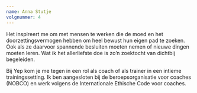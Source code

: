 ```yaml
---
name: Anna Stutje
volgnummer: 4
---
```


Het inspireert me om met mensen te werken die de moed en het doorzettingsvermogen hebben om heel bewust hun eigen pad te zoeken. Ook als ze daarvoor spannende besluiten moeten nemen of nieuwe dingen moeten leren. Wat ik het allerliefste doe is zo’n zoektocht van dichtbij begeleiden. 

Bij Yep kom je me tegen in een rol als coach of als trainer in een intieme trainingssetting. Ik ben aangesloten bij de beroepsorganisatie voor coaches (NOBCO) en werk volgens de Internationale Ethische Code voor coaches.
